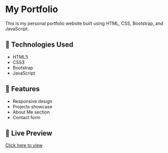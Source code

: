 # My Portfolio

This is my personal portfolio website built using HTML, CSS, Bootstrap, and JavaScript.

## 🔧 Technologies Used
- HTML5
- CSS3
- Bootstrap
- JavaScript

## 🚀 Features
- Responsive design
- Projects showcase
- About Me section
- Contact form

## 📌 Live Preview
[Click here to view](https://your-deployment-link.com)

